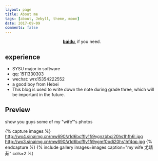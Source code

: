 ```yaml
---
layout: page
title: About me
tags: [about, Jekyll, theme, moon]
date: 2017-09-09
comments: false
---
```

    
<center><a href="http://www.baidu.com"><b>baidu</b></a>, if you need.</center>

## experience
* SYSU  major in  software
* qq: 1511330303
* wechat: wrx15354222552
* a good boy from Hebei
* This blog is used to write down the note during grade three, which will be important in the future.
## Preview

show you guys some of my "wife"'s photos

{% capture images %}
     http://wx4.sinaimg.cn/mw690/a1d6bcffly1fi9ygnzbbcj20hs1hfh6l.jpg
    http://wx3.sinaimg.cn/mw690/a1d6bcffly1fi9ygmf0odj20hs1hf4qp.jpg
{% endcapture %}
{% include gallery images=images caption="my wife 尤靖茹" cols=2 %}



